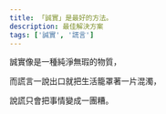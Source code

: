 ```yaml
---
title: 「誠實」是最好的方法。
description: 最佳解決方案
tags: ['誠實', '謊言']
---
```

誠實像是一種純淨無瑕的物質，

而謊言一說出口就把生活籠罩著一片混濁，

說謊只會把事情變成一團糟。
